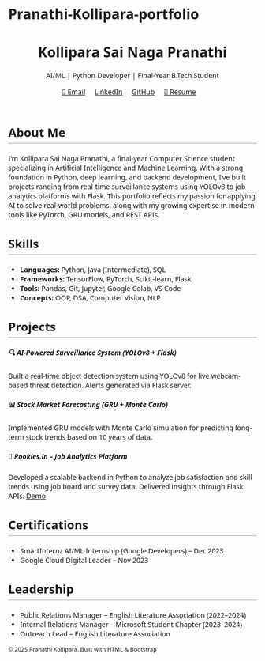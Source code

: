 # Pranathi-Kollipara-portfolio
<!DOCTYPE html>
<html lang="en">
<head>
  <meta charset="UTF-8" />
  <meta name="viewport" content="width=device-width, initial-scale=1" />
  <title>Pranathi Kollipara | AI/ML Enthusiast</title>
  <link href="https://cdn.jsdelivr.net/npm/bootstrap@5.3.2/dist/css/bootstrap.min.css" rel="stylesheet">
  <style>
    body { font-family: 'Segoe UI', sans-serif; }
    .section-title { font-size: 1.5rem; margin-top: 2rem; border-bottom: 2px solid #ccc; padding-bottom: 5px; }
    .contact a { margin-right: 15px; }
  </style>
</head>
<body>

<div class="container mt-4">
  <header class="text-center mb-5">
    <h1>Kollipara Sai Naga Pranathi</h1>
    <p>AI/ML | Python Developer | Final-Year B.Tech Student</p>
    <div class="contact">
      <a href="mailto:pranathikollipara2004@gmail.com">📧 Email</a>
      <a href="https://linkedin.com/in/
pranathi-kollipara-15k" target="_blank">LinkedIn</a>
      <a href="https://github.com/kollipara15" target="_blank">GitHub</a>
      <a href="https://drive.google.com/file/d/1cZlKpdqJBtYCzMPb0s7sA4Q8gWwmL169/view?usp=sharing" target="_blank">📄 Resume</a>
    </div>
  </header>

  <section>
    <h2 class="section-title">About Me</h2>
    <p>
      I’m Kollipara Sai Naga Pranathi, a final-year Computer Science student specializing in Artificial Intelligence and Machine Learning. With a strong foundation in Python, deep learning, and backend development, I’ve built projects ranging from real-time surveillance systems using YOLOv8 to job analytics platforms with Flask. This portfolio reflects my passion for applying AI to solve real-world problems, along with my growing expertise in modern tools like PyTorch, GRU models, and REST APIs.
    </p>
  </section>

  <section>
    <h2 class="section-title">Skills</h2>
    <ul>
      <li><strong>Languages:</strong> Python, Java (Intermediate), SQL</li>
      <li><strong>Frameworks:</strong> TensorFlow, PyTorch, Scikit-learn, Flask</li>
      <li><strong>Tools:</strong> Pandas, Git, Jupyter, Google Colab, VS Code</li>
      <li><strong>Concepts:</strong> OOP, DSA, Computer Vision, NLP</li>
    </ul>
  </section>

  <section>
    <h2 class="section-title">Projects</h2>
    <div>
      <h5>🔍 AI-Powered Surveillance System (YOLOv8 + Flask)</h5>
      <p>Built a real-time object detection system using YOLOv8 for live webcam-based threat detection. Alerts generated via Flask server.</p>
    </div>
    <div>
      <h5>📊 Stock Market Forecasting (GRU + Monte Carlo)</h5>
      <p>Implemented GRU models with Monte Carlo simulation for predicting long-term stock trends based on 10 years of data.</p>
    </div>
    <div>
      <h5>💼 Rookies.in – Job Analytics Platform</h5>
      <p>Developed a scalable backend in Python to analyze job satisfaction and skill trends using job board and survey data. Delivered insights through Flask APIs. <a href="https://drive.google.com/file/d/18LOlacnEyZgxTgUzz7wwt5iq2npZZYhB/view?usp=sharing" target="_blank">Demo</a></p>
    </div>
  </section>

  <section>
    <h2 class="section-title">Certifications</h2>
    <ul>
      <li>SmartInternz AI/ML Internship (Google Developers) – Dec 2023</li>
      <li>Google Cloud Digital Leader – Nov 2023</li>
    </ul>
  </section>

  <section>
    <h2 class="section-title">Leadership</h2>
    <ul>
      <li>Public Relations Manager – English Literature Association (2022–2024)</li>
      <li>Internal Relations Manager – Microsoft Student Chapter (2023–2024)</li>
      <li>Outreach Lead – English Literature Association</li>
    </ul>
  </section>

  <footer class="text-center mt-5 mb-3">
    <small>© 2025 Pranathi Kollipara. Built with HTML & Bootstrap</small>
  </footer>
</div>

</body>
</html>
